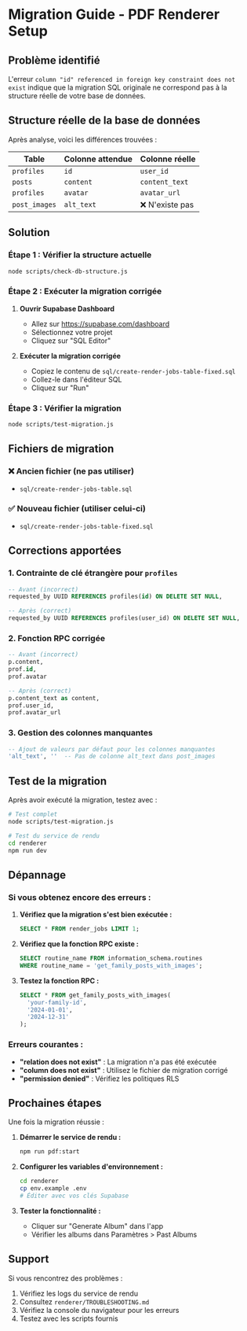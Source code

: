# Migration Guide - PDF Renderer Setup

## Problème identifié

L'erreur `column "id" referenced in foreign key constraint does not exist` indique que la migration SQL originale ne correspond pas à la structure réelle de votre base de données.

## Structure réelle de la base de données

Après analyse, voici les différences trouvées :

| Table | Colonne attendue | Colonne réelle |
|-------|------------------|----------------|
| `profiles` | `id` | `user_id` |
| `posts` | `content` | `content_text` |
| `profiles` | `avatar` | `avatar_url` |
| `post_images` | `alt_text` | ❌ N'existe pas |

## Solution

### Étape 1 : Vérifier la structure actuelle

```bash
node scripts/check-db-structure.js
```

### Étape 2 : Exécuter la migration corrigée

1. **Ouvrir Supabase Dashboard**
   - Allez sur https://supabase.com/dashboard
   - Sélectionnez votre projet
   - Cliquez sur "SQL Editor"

2. **Exécuter la migration corrigée**
   - Copiez le contenu de `sql/create-render-jobs-table-fixed.sql`
   - Collez-le dans l'éditeur SQL
   - Cliquez sur "Run"

### Étape 3 : Vérifier la migration

```bash
node scripts/test-migration.js
```

## Fichiers de migration

### ❌ Ancien fichier (ne pas utiliser)
- `sql/create-render-jobs-table.sql`

### ✅ Nouveau fichier (utiliser celui-ci)
- `sql/create-render-jobs-table-fixed.sql`

## Corrections apportées

### 1. Contrainte de clé étrangère pour `profiles`
```sql
-- Avant (incorrect)
requested_by UUID REFERENCES profiles(id) ON DELETE SET NULL,

-- Après (correct)
requested_by UUID REFERENCES profiles(user_id) ON DELETE SET NULL,
```

### 2. Fonction RPC corrigée
```sql
-- Avant (incorrect)
p.content,
prof.id,
prof.avatar

-- Après (correct)
p.content_text as content,
prof.user_id,
prof.avatar_url
```

### 3. Gestion des colonnes manquantes
```sql
-- Ajout de valeurs par défaut pour les colonnes manquantes
'alt_text', ''  -- Pas de colonne alt_text dans post_images
```

## Test de la migration

Après avoir exécuté la migration, testez avec :

```bash
# Test complet
node scripts/test-migration.js

# Test du service de rendu
cd renderer
npm run dev
```

## Dépannage

### Si vous obtenez encore des erreurs :

1. **Vérifiez que la migration s'est bien exécutée :**
   ```sql
   SELECT * FROM render_jobs LIMIT 1;
   ```

2. **Vérifiez que la fonction RPC existe :**
   ```sql
   SELECT routine_name FROM information_schema.routines 
   WHERE routine_name = 'get_family_posts_with_images';
   ```

3. **Testez la fonction RPC :**
   ```sql
   SELECT * FROM get_family_posts_with_images(
     'your-family-id',
     '2024-01-01',
     '2024-12-31'
   );
   ```

### Erreurs courantes :

- **"relation does not exist"** : La migration n'a pas été exécutée
- **"column does not exist"** : Utilisez le fichier de migration corrigé
- **"permission denied"** : Vérifiez les politiques RLS

## Prochaines étapes

Une fois la migration réussie :

1. **Démarrer le service de rendu :**
   ```bash
   npm run pdf:start
   ```

2. **Configurer les variables d'environnement :**
   ```bash
   cd renderer
   cp env.example .env
   # Éditer avec vos clés Supabase
   ```

3. **Tester la fonctionnalité :**
   - Cliquer sur "Generate Album" dans l'app
   - Vérifier les albums dans Paramètres > Past Albums

## Support

Si vous rencontrez des problèmes :

1. Vérifiez les logs du service de rendu
2. Consultez `renderer/TROUBLESHOOTING.md`
3. Vérifiez la console du navigateur pour les erreurs
4. Testez avec les scripts fournis
